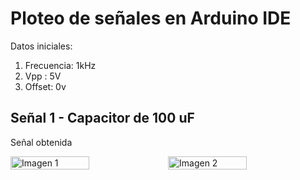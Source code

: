 # Ploteo de señales en Arduino IDE
Datos iniciales: 

1. Frecuencia: 1kHz
2. Vpp : 5V
3. Offset: 0v

## Señal 1 - Capacitor de 100 uF
Señal obtenida 
<div style="display: flex;">
    <img src="Diseño\osciloscopio_1.jpg" alt="Imagen 1" width="50%" />
    <img src="Diseño\osciloscopio_1.jpg" alt="Imagen 2" width="50%" />
</div>


